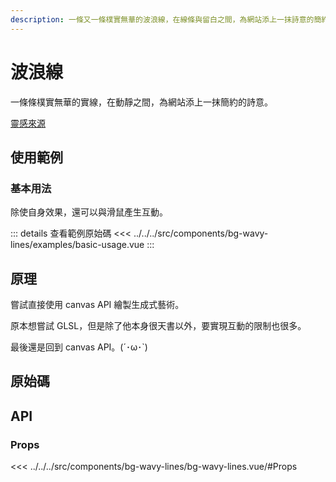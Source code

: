 ```yaml
---
description: 一條又一條樸實無華的波浪線，在線條與留白之間，為網站添上一抹詩意的簡約
---
```


<script setup>
import SourceLinkList from '../../../src/components/source-link-list.vue'

import BasicUsage from '../../../src/components/bg-wavy-lines/examples/basic-usage.vue'
</script>

# 波浪線 <Badge type="info" text="bg" />

一條條樸實無華的實線，在動靜之間，為網站添上一抹簡約的詩意。

[靈感來源](https://codepen.io/wodniack/pen/abeMZXQ?editors=1010)

## 使用範例

### 基本用法

除使自身效果，還可以與滑鼠產生互動。

<basic-usage class="h-[60vh]" />

::: details 查看範例原始碼
<<< ../../../src/components/bg-wavy-lines/examples/basic-usage.vue
:::

## 原理

嘗試直接使用 canvas API 繪製生成式藝術。

原本想嘗試 GLSL，但是除了他本身很天書以外，要實現互動的限制也很多。

最後還是回到 canvas API。(´･ω･`)

## 原始碼

<source-link-list name="bg-wavy-lines"/>

## API

### Props

<<< ../../../src/components/bg-wavy-lines/bg-wavy-lines.vue/#Props
